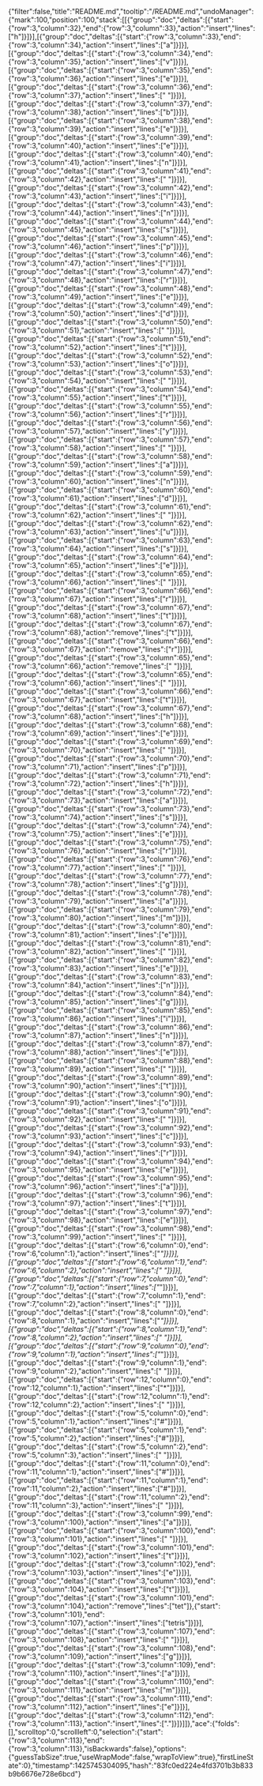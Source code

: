 {"filter":false,"title":"README.md","tooltip":"/README.md","undoManager":{"mark":100,"position":100,"stack":[[{"group":"doc","deltas":[{"start":{"row":3,"column":32},"end":{"row":3,"column":33},"action":"insert","lines":["h"]}]}],[{"group":"doc","deltas":[{"start":{"row":3,"column":33},"end":{"row":3,"column":34},"action":"insert","lines":["a"]}]}],[{"group":"doc","deltas":[{"start":{"row":3,"column":34},"end":{"row":3,"column":35},"action":"insert","lines":["v"]}]}],[{"group":"doc","deltas":[{"start":{"row":3,"column":35},"end":{"row":3,"column":36},"action":"insert","lines":["e"]}]}],[{"group":"doc","deltas":[{"start":{"row":3,"column":36},"end":{"row":3,"column":37},"action":"insert","lines":[" "]}]}],[{"group":"doc","deltas":[{"start":{"row":3,"column":37},"end":{"row":3,"column":38},"action":"insert","lines":["b"]}]}],[{"group":"doc","deltas":[{"start":{"row":3,"column":38},"end":{"row":3,"column":39},"action":"insert","lines":["e"]}]}],[{"group":"doc","deltas":[{"start":{"row":3,"column":39},"end":{"row":3,"column":40},"action":"insert","lines":["e"]}]}],[{"group":"doc","deltas":[{"start":{"row":3,"column":40},"end":{"row":3,"column":41},"action":"insert","lines":["n"]}]}],[{"group":"doc","deltas":[{"start":{"row":3,"column":41},"end":{"row":3,"column":42},"action":"insert","lines":[" "]}]}],[{"group":"doc","deltas":[{"start":{"row":3,"column":42},"end":{"row":3,"column":43},"action":"insert","lines":["i"]}]}],[{"group":"doc","deltas":[{"start":{"row":3,"column":43},"end":{"row":3,"column":44},"action":"insert","lines":["n"]}]}],[{"group":"doc","deltas":[{"start":{"row":3,"column":44},"end":{"row":3,"column":45},"action":"insert","lines":["s"]}]}],[{"group":"doc","deltas":[{"start":{"row":3,"column":45},"end":{"row":3,"column":46},"action":"insert","lines":["p"]}]}],[{"group":"doc","deltas":[{"start":{"row":3,"column":46},"end":{"row":3,"column":47},"action":"insert","lines":["i"]}]}],[{"group":"doc","deltas":[{"start":{"row":3,"column":47},"end":{"row":3,"column":48},"action":"insert","lines":["r"]}]}],[{"group":"doc","deltas":[{"start":{"row":3,"column":48},"end":{"row":3,"column":49},"action":"insert","lines":["e"]}]}],[{"group":"doc","deltas":[{"start":{"row":3,"column":49},"end":{"row":3,"column":50},"action":"insert","lines":["d"]}]}],[{"group":"doc","deltas":[{"start":{"row":3,"column":50},"end":{"row":3,"column":51},"action":"insert","lines":[" "]}]}],[{"group":"doc","deltas":[{"start":{"row":3,"column":51},"end":{"row":3,"column":52},"action":"insert","lines":["t"]}]}],[{"group":"doc","deltas":[{"start":{"row":3,"column":52},"end":{"row":3,"column":53},"action":"insert","lines":["o"]}]}],[{"group":"doc","deltas":[{"start":{"row":3,"column":53},"end":{"row":3,"column":54},"action":"insert","lines":[" "]}]}],[{"group":"doc","deltas":[{"start":{"row":3,"column":54},"end":{"row":3,"column":55},"action":"insert","lines":["t"]}]}],[{"group":"doc","deltas":[{"start":{"row":3,"column":55},"end":{"row":3,"column":56},"action":"insert","lines":["r"]}]}],[{"group":"doc","deltas":[{"start":{"row":3,"column":56},"end":{"row":3,"column":57},"action":"insert","lines":["y"]}]}],[{"group":"doc","deltas":[{"start":{"row":3,"column":57},"end":{"row":3,"column":58},"action":"insert","lines":[" "]}]}],[{"group":"doc","deltas":[{"start":{"row":3,"column":58},"end":{"row":3,"column":59},"action":"insert","lines":["a"]}]}],[{"group":"doc","deltas":[{"start":{"row":3,"column":59},"end":{"row":3,"column":60},"action":"insert","lines":["n"]}]}],[{"group":"doc","deltas":[{"start":{"row":3,"column":60},"end":{"row":3,"column":61},"action":"insert","lines":["d"]}]}],[{"group":"doc","deltas":[{"start":{"row":3,"column":61},"end":{"row":3,"column":62},"action":"insert","lines":[" "]}]}],[{"group":"doc","deltas":[{"start":{"row":3,"column":62},"end":{"row":3,"column":63},"action":"insert","lines":["u"]}]}],[{"group":"doc","deltas":[{"start":{"row":3,"column":63},"end":{"row":3,"column":64},"action":"insert","lines":["s"]}]}],[{"group":"doc","deltas":[{"start":{"row":3,"column":64},"end":{"row":3,"column":65},"action":"insert","lines":["e"]}]}],[{"group":"doc","deltas":[{"start":{"row":3,"column":65},"end":{"row":3,"column":66},"action":"insert","lines":[" "]}]}],[{"group":"doc","deltas":[{"start":{"row":3,"column":66},"end":{"row":3,"column":67},"action":"insert","lines":["r"]}]}],[{"group":"doc","deltas":[{"start":{"row":3,"column":67},"end":{"row":3,"column":68},"action":"insert","lines":["t"]}]}],[{"group":"doc","deltas":[{"start":{"row":3,"column":67},"end":{"row":3,"column":68},"action":"remove","lines":["t"]}]}],[{"group":"doc","deltas":[{"start":{"row":3,"column":66},"end":{"row":3,"column":67},"action":"remove","lines":["r"]}]}],[{"group":"doc","deltas":[{"start":{"row":3,"column":65},"end":{"row":3,"column":66},"action":"remove","lines":[" "]}]}],[{"group":"doc","deltas":[{"start":{"row":3,"column":65},"end":{"row":3,"column":66},"action":"insert","lines":[" "]}]}],[{"group":"doc","deltas":[{"start":{"row":3,"column":66},"end":{"row":3,"column":67},"action":"insert","lines":["t"]}]}],[{"group":"doc","deltas":[{"start":{"row":3,"column":67},"end":{"row":3,"column":68},"action":"insert","lines":["h"]}]}],[{"group":"doc","deltas":[{"start":{"row":3,"column":68},"end":{"row":3,"column":69},"action":"insert","lines":["e"]}]}],[{"group":"doc","deltas":[{"start":{"row":3,"column":69},"end":{"row":3,"column":70},"action":"insert","lines":[" "]}]}],[{"group":"doc","deltas":[{"start":{"row":3,"column":70},"end":{"row":3,"column":71},"action":"insert","lines":["p"]}]}],[{"group":"doc","deltas":[{"start":{"row":3,"column":71},"end":{"row":3,"column":72},"action":"insert","lines":["h"]}]}],[{"group":"doc","deltas":[{"start":{"row":3,"column":72},"end":{"row":3,"column":73},"action":"insert","lines":["a"]}]}],[{"group":"doc","deltas":[{"start":{"row":3,"column":73},"end":{"row":3,"column":74},"action":"insert","lines":["s"]}]}],[{"group":"doc","deltas":[{"start":{"row":3,"column":74},"end":{"row":3,"column":75},"action":"insert","lines":["e"]}]}],[{"group":"doc","deltas":[{"start":{"row":3,"column":75},"end":{"row":3,"column":76},"action":"insert","lines":["r"]}]}],[{"group":"doc","deltas":[{"start":{"row":3,"column":76},"end":{"row":3,"column":77},"action":"insert","lines":[" "]}]}],[{"group":"doc","deltas":[{"start":{"row":3,"column":77},"end":{"row":3,"column":78},"action":"insert","lines":["g"]}]}],[{"group":"doc","deltas":[{"start":{"row":3,"column":78},"end":{"row":3,"column":79},"action":"insert","lines":["a"]}]}],[{"group":"doc","deltas":[{"start":{"row":3,"column":79},"end":{"row":3,"column":80},"action":"insert","lines":["m"]}]}],[{"group":"doc","deltas":[{"start":{"row":3,"column":80},"end":{"row":3,"column":81},"action":"insert","lines":["e"]}]}],[{"group":"doc","deltas":[{"start":{"row":3,"column":81},"end":{"row":3,"column":82},"action":"insert","lines":[" "]}]}],[{"group":"doc","deltas":[{"start":{"row":3,"column":82},"end":{"row":3,"column":83},"action":"insert","lines":["e"]}]}],[{"group":"doc","deltas":[{"start":{"row":3,"column":83},"end":{"row":3,"column":84},"action":"insert","lines":["n"]}]}],[{"group":"doc","deltas":[{"start":{"row":3,"column":84},"end":{"row":3,"column":85},"action":"insert","lines":["g"]}]}],[{"group":"doc","deltas":[{"start":{"row":3,"column":85},"end":{"row":3,"column":86},"action":"insert","lines":["i"]}]}],[{"group":"doc","deltas":[{"start":{"row":3,"column":86},"end":{"row":3,"column":87},"action":"insert","lines":["n"]}]}],[{"group":"doc","deltas":[{"start":{"row":3,"column":87},"end":{"row":3,"column":88},"action":"insert","lines":["e"]}]}],[{"group":"doc","deltas":[{"start":{"row":3,"column":88},"end":{"row":3,"column":89},"action":"insert","lines":[" "]}]}],[{"group":"doc","deltas":[{"start":{"row":3,"column":89},"end":{"row":3,"column":90},"action":"insert","lines":["t"]}]}],[{"group":"doc","deltas":[{"start":{"row":3,"column":90},"end":{"row":3,"column":91},"action":"insert","lines":["o"]}]}],[{"group":"doc","deltas":[{"start":{"row":3,"column":91},"end":{"row":3,"column":92},"action":"insert","lines":[" "]}]}],[{"group":"doc","deltas":[{"start":{"row":3,"column":92},"end":{"row":3,"column":93},"action":"insert","lines":["c"]}]}],[{"group":"doc","deltas":[{"start":{"row":3,"column":93},"end":{"row":3,"column":94},"action":"insert","lines":["r"]}]}],[{"group":"doc","deltas":[{"start":{"row":3,"column":94},"end":{"row":3,"column":95},"action":"insert","lines":["e"]}]}],[{"group":"doc","deltas":[{"start":{"row":3,"column":95},"end":{"row":3,"column":96},"action":"insert","lines":["a"]}]}],[{"group":"doc","deltas":[{"start":{"row":3,"column":96},"end":{"row":3,"column":97},"action":"insert","lines":["t"]}]}],[{"group":"doc","deltas":[{"start":{"row":3,"column":97},"end":{"row":3,"column":98},"action":"insert","lines":["e"]}]}],[{"group":"doc","deltas":[{"start":{"row":3,"column":98},"end":{"row":3,"column":99},"action":"insert","lines":[" "]}]}],[{"group":"doc","deltas":[{"start":{"row":6,"column":0},"end":{"row":6,"column":1},"action":"insert","lines":["*"]}]}],[{"group":"doc","deltas":[{"start":{"row":6,"column":1},"end":{"row":6,"column":2},"action":"insert","lines":[" "]}]}],[{"group":"doc","deltas":[{"start":{"row":7,"column":0},"end":{"row":7,"column":1},"action":"insert","lines":["*"]}]}],[{"group":"doc","deltas":[{"start":{"row":7,"column":1},"end":{"row":7,"column":2},"action":"insert","lines":[" "]}]}],[{"group":"doc","deltas":[{"start":{"row":8,"column":0},"end":{"row":8,"column":1},"action":"insert","lines":["*"]}]}],[{"group":"doc","deltas":[{"start":{"row":8,"column":1},"end":{"row":8,"column":2},"action":"insert","lines":[" "]}]}],[{"group":"doc","deltas":[{"start":{"row":9,"column":0},"end":{"row":9,"column":1},"action":"insert","lines":["*"]}]}],[{"group":"doc","deltas":[{"start":{"row":9,"column":1},"end":{"row":9,"column":2},"action":"insert","lines":[" "]}]}],[{"group":"doc","deltas":[{"start":{"row":12,"column":0},"end":{"row":12,"column":1},"action":"insert","lines":["*"]}]}],[{"group":"doc","deltas":[{"start":{"row":12,"column":1},"end":{"row":12,"column":2},"action":"insert","lines":[" "]}]}],[{"group":"doc","deltas":[{"start":{"row":5,"column":0},"end":{"row":5,"column":1},"action":"insert","lines":["#"]}]}],[{"group":"doc","deltas":[{"start":{"row":5,"column":1},"end":{"row":5,"column":2},"action":"insert","lines":["#"]}]}],[{"group":"doc","deltas":[{"start":{"row":5,"column":2},"end":{"row":5,"column":3},"action":"insert","lines":[" "]}]}],[{"group":"doc","deltas":[{"start":{"row":11,"column":0},"end":{"row":11,"column":1},"action":"insert","lines":["#"]}]}],[{"group":"doc","deltas":[{"start":{"row":11,"column":1},"end":{"row":11,"column":2},"action":"insert","lines":["#"]}]}],[{"group":"doc","deltas":[{"start":{"row":11,"column":2},"end":{"row":11,"column":3},"action":"insert","lines":[" "]}]}],[{"group":"doc","deltas":[{"start":{"row":3,"column":99},"end":{"row":3,"column":100},"action":"insert","lines":["a"]}]}],[{"group":"doc","deltas":[{"start":{"row":3,"column":100},"end":{"row":3,"column":101},"action":"insert","lines":[" "]}]}],[{"group":"doc","deltas":[{"start":{"row":3,"column":101},"end":{"row":3,"column":102},"action":"insert","lines":["t"]}]}],[{"group":"doc","deltas":[{"start":{"row":3,"column":102},"end":{"row":3,"column":103},"action":"insert","lines":["e"]}]}],[{"group":"doc","deltas":[{"start":{"row":3,"column":103},"end":{"row":3,"column":104},"action":"insert","lines":["t"]}]}],[{"group":"doc","deltas":[{"start":{"row":3,"column":101},"end":{"row":3,"column":104},"action":"remove","lines":["tet"]},{"start":{"row":3,"column":101},"end":{"row":3,"column":107},"action":"insert","lines":["tetris"]}]}],[{"group":"doc","deltas":[{"start":{"row":3,"column":107},"end":{"row":3,"column":108},"action":"insert","lines":[" "]}]}],[{"group":"doc","deltas":[{"start":{"row":3,"column":108},"end":{"row":3,"column":109},"action":"insert","lines":["g"]}]}],[{"group":"doc","deltas":[{"start":{"row":3,"column":109},"end":{"row":3,"column":110},"action":"insert","lines":["a"]}]}],[{"group":"doc","deltas":[{"start":{"row":3,"column":110},"end":{"row":3,"column":111},"action":"insert","lines":["m"]}]}],[{"group":"doc","deltas":[{"start":{"row":3,"column":111},"end":{"row":3,"column":112},"action":"insert","lines":["e"]}]}],[{"group":"doc","deltas":[{"start":{"row":3,"column":112},"end":{"row":3,"column":113},"action":"insert","lines":["."]}]}]]},"ace":{"folds":[],"scrolltop":0,"scrollleft":0,"selection":{"start":{"row":3,"column":113},"end":{"row":3,"column":113},"isBackwards":false},"options":{"guessTabSize":true,"useWrapMode":false,"wrapToView":true},"firstLineState":0},"timestamp":1425745304095,"hash":"83fc0ed224e4fd3701b3b833b9b6676e728e6bcd"}
